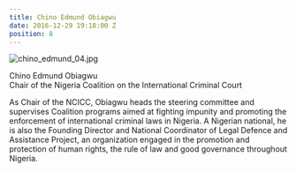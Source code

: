 ```yaml
---
title: Chino Edmund Obiagwu
date: 2016-12-29 19:18:00 Z
position: 8
---
```


![chino_edmund_04.jpg](/uploads/chino_edmund_04.jpg)

Chino Edmund Obiagwu <br> Chair of the Nigeria Coalition on the International Criminal Court


As Chair of the NCICC, Obiagwu heads the steering committee and supervises Coalition programs aimed at fighting impunity and promoting the enforcement of international criminal laws in Nigeria. A Nigerian national, he is also the Founding Director and National Coordinator of Legal Defence and Assistance Project, an organization engaged in the promotion and protection of human rights, the rule of law and good governance throughout Nigeria.